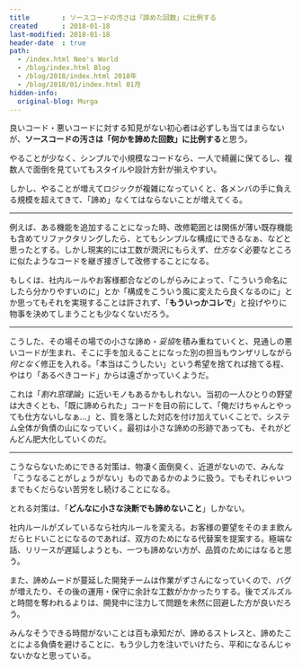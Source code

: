 ```yaml
---
title        : ソースコードの汚さは「諦めた回数」に比例する
created      : 2018-01-18
last-modified: 2018-01-18
header-date  : true
path:
  - /index.html Neo's World
  - /blog/index.html Blog
  - /blog/2018/index.html 2018年
  - /blog/2018/01/index.html 01月
hidden-info:
  original-blog: Murga
---
```


良いコード・悪いコードに対する知見がない初心者は必ずしも当てはまらないが、**ソースコードの汚さは「何かを諦めた回数」に比例する**と思う。

やることが少なく、シンプルで小規模なコードなら、一人で綺麗に保てるし、複数人で面倒を見ていてもスタイルや設計方針が揃えやすい。

しかし、やることが増えてロジックが複雑になっていくと、各メンバの手に負える規模を超えてきて、「諦め」なくてはならないことが増えてくる。

---

例えば、ある機能を追加することになった時、改修範囲とは関係が薄い既存機能も含めてリファクタリングしたら、とてもシンプルな構成にできるなぁ、などと思ったとする。しかし現実的には工数が潤沢にもらえず、*仕方なく*必要なところに似たようなコードを継ぎ接ぎして改修することになる。

もしくは、社内ルールやお客様都合などのしがらみによって、「こういう命名にしたら分かりやすいのに」とか「構成をこういう風に変えたら良くなるのに」とか思ってもそれを実現することは許されず、「**もういっかコレで**」と投げやりに物事を決めてしまうことも少なくないだろう。

---

こうした、その場その場での小さな諦め・*妥協*を積み重ねていくと、見通しの悪いコードが生まれ、そこに手を加えることになった別の担当もウンザリしながら*何となく*修正を入れる。「本当はこうしたい」という希望を捨てれば捨てる程、やはり「あるべきコード」からは遠ざかっていくようだ。

これは「*割れ窓理論*」に近いモノもあるかもしれない。当初の一人ひとりの野望は大きくとも、「既に諦められた」コードを目の前にして、「俺だけちゃんとやっても仕方ないしなぁ…」と、質を落とした対応を付け加えていくことで、システム全体が負債の山になっていく。最初は小さな諦めの形跡であっても、それがどんどん肥大化していくのだ。

---

こうならないためにできる対策は、物凄く面倒臭く、近道がないので、みんな「こうなることがしょうがない」ものであるかのように扱う。でもそれじゃいつまでもくだらない苦労をし続けることになる。

とれる対策は、「**どんなに小さな決断でも諦めないこと**」しかない。

社内ルールがズレているなら社内ルールを変える。お客様の要望をそのまま飲んだらヒドいことになるのであれば、双方のためになる代替案を提案する。極端な話、リリースが遅延しようとも、一つも諦めない方が、品質のためにはなると思う。

また、諦めムードが蔓延した開発チームは作業がずさんになっていくので、バグが増えたり、その後の運用・保守に余計な工数がかかったりする。後でズルズルと時間を奪われるよりは、開発中に注力して問題を未然に回避した方が良いだろう。

みんなそうできる時間がないことは百も承知だが、諦めるストレスと、諦めたことによる負債を避けることに、もう少し力を注いでいけたら、平和になるんじゃないかなと思っている。
